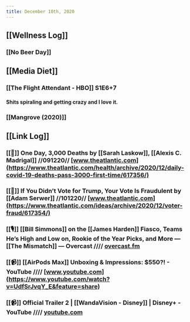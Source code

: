 ```yaml
---
title: December 10th, 2020
---
```


## [[Wellness Log]]
### [[No Beer Day]]

## [[Media Diet]]
### [[The Flight Attendant - HBO]] S1E6+7
#### Shits spiraling and getting crazy and I love it. 

### [[Mangrove (2020)]]

## [[Link Log]]
### [[📰]] One Day, 3,000 Deaths by [[Sarah Laskow]], [[Alexis C. Madrigal]] //091220// [www.theatlantic.com](https://www.theatlantic.com/health/archive/2020/12/daily-covid-19-deaths-pass-3000-first-time/617356/)

### [[📰]] If You Didn’t Vote for Trump, Your Vote Is Fraudulent by [[Adam Serwer]] //101220// [www.theatlantic.com](https://www.theatlantic.com/ideas/archive/2020/12/voter-fraud/617354/)

### [[🎙]] [[Bill Simmons]] on the [[James Harden]] Fiasco, Teams He’s High and Low on, Rookie of the Year Picks, and More — [[The Mismatch]] — Overcast //// [overcast.fm](https://overcast.fm/+LD0rA6hwg)

### [[📹]] [[AirPods Max]] Unboxing & Impressions: $550?! - YouTube //// [www.youtube.com](https://www.youtube.com/watch?v=UdfSrJvqY_E&feature=share)

### [[📹]] Official Trailer 2 | [[WandaVision - Disney]] | Disney+ - YouTube //// [youtube.com](https://youtube.com/watch?v=UBhlqe2OTt4&feature=share)
